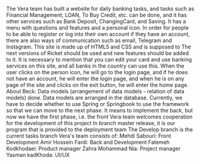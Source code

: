 The Vera team has built a website for daily banking tasks, and tasks such as Financial Management, LOAN, To Buy Credit, etc. can be done, and it has other services such as Bank Deposit, ChangingCard, and Saving. It has a menu with questions and features and a personal icon. In order for people to be able to register or log into their own account if they have an account, there are also ways of communication such as email, Telegram and Instagram. This site is made up of HTML5 and CSS and is supposed to The next versions of Ricket should be used and new features should be added to it. It is necessary to mention that you can edit your card and use banking services on this site, and all banks in the country can use this.
When the user clicks on the person icon, he will go to the login page, and if he does not have an account, he will enter the login page, and when he is on any page of the site and clicks on the exit button, he will enter the home page.
About Beck:
Data models (arrangement of data models - relation of data models) done. Data models are arranged in the database. Currently, we have to decide whether to use Spring or Springbook to use the framework so that we can move to the next phase. It means to implement the back, but now we have the first phase, i.e. the front
Vera team welcomes cooperation for the development of this project
In branch master release, it is our program that is provided to the deployment team
The Develop branch is the current tasks branch
Vera's team consists of:
Mehdi Sabouri: Front Development
Amir Hossein Fardi: Back and Development
Fatemeh Kodkhodaei: Product manager
Zahra Mohammad Nia: Project manager
Yasman kadKhoda: UI/UX
